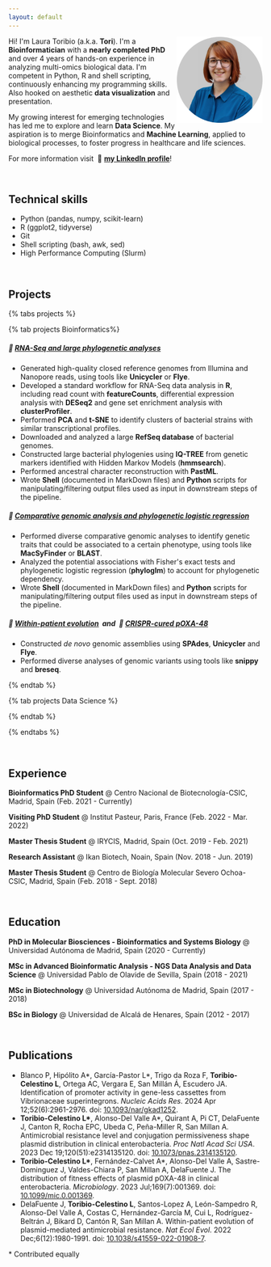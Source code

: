```yaml
---
layout: default
---
```



<img src="/assets/images/profile_photo_circle.png" style="float: right; width: 170px;">

Hi! I'm Laura Toribio (a.k.a. **Tori**). I'm a **Bioinformatician** with a **nearly completed PhD** and over 4 years of hands-on experience in analyzing multi-omics biological data. I'm competent in Python, R and shell scripting, continuously enhancing my programming skills. Also hooked on aesthetic **data visualization** and presentation. 

My growing interest for emerging technologies has led me to explore and learn **Data Science**. My aspiration is to merge Bioinformatics and **Machine Learning**, applied to biological processes, to foster progress in healthcare and life sciences.

For more information visit &nbsp;🔗 [**my LinkedIn profile**](https://www.linkedin.com/in/laura-toribio-celestino/)!

<br>

## Technical skills

* Python (pandas, numpy, scikit-learn)
* R (ggplot2, tidyverse)
* Git
* Shell scripting (bash, awk, sed)
* High Performance Computing (Slurm)

<br>



## Projects

{% tabs projects %}

{% tab projects Bioinformatics%}

##### 🔗 [RNA-Seq and large phylogenetic analyses](https://github.com/LaboraTORIbio/RNA-Seq_enterobacteria_pOXA-48)

* Generated high-quality closed reference genomes from Illumina and Nanopore reads, using tools like **Unicycler** or **Flye**.
* Developed a standard workflow for RNA-Seq data analysis in **R**, including read count with **featureCounts**, differential expression analysis with **DESeq2** and gene set enrichment analysis with **clusterProfiler**.
* Performed **PCA** and **t-SNE** to identify clusters of bacterial strains with similar transcriptional profiles.
* Downloaded and analyzed a large **RefSeq database** of bacterial genomes.
* Constructed large bacterial phylogenies using **IQ-TREE** from genetic markers identified with Hidden Markov Models (**hmmsearch**).
* Performed ancestral character reconstruction with **PastML**.
* Wrote **Shell** (documented in MarkDown files) and **Python** scripts for manipulating/filtering output files used as input in downstream steps of the pipeline.

##### 🔗 [Comparative genomic analysis and phylogenetic logistic regression](https://github.com/LaboraTORIbio/super-sinks)

* Performed diverse comparative genomic analyses to identify genetic traits that could be associated to a certain phenotype, using tools like **MacSyFinder** or **BLAST**.
* Analyzed the potential associations with Fisher's exact tests and phylogenetic logistic regression (**phyloglm**) to account for phylogenetic dependency.
* Wrote **Shell** (documented in MarkDown files) and **Python** scripts for manipulating/filtering output files used as input in downstream steps of the pipeline.

##### 🔗 [Within-patient evolution](https://github.com/LaboraTORIbio/within_patient_evolution) &nbsp;and &nbsp;🔗 [CRISPR-cured pOXA-48](https://github.com/LaboraTORIbio/CRISPR_cured_pOXA-48)

* Constructed *de novo* genomic assemblies using **SPAdes**, **Unicycler** and **Flye**.
* Performed diverse analyses of genomic variants using tools like **snippy** and **breseq**.

{% endtab %}


{% tab projects Data Science %}

{% endtab %}

{% endtabs %}

<br>



## Experience

**Bioinformatics PhD Student** @ Centro Nacional de Biotecnología-CSIC, Madrid, Spain (Feb. 2021 - Currently)

**Visiting PhD Student** @ Institut Pasteur, Paris, France (Feb. 2022 - Mar. 2022)

**Master Thesis Student** @ IRYCIS, Madrid, Spain (Oct. 2019 - Feb. 2021)

**Research Assistant** @ Ikan Biotech, Noain, Spain (Nov. 2018 - Jun. 2019)

**Master Thesis Student** @ Centro de Biología Molecular Severo Ochoa-CSIC, Madrid, Spain (Feb. 2018 - Sept. 2018)

<br>



## Education

**PhD in Molecular Biosciences - Bioinformatics and Systems Biology** @ Universidad Autónoma de Madrid, Spain (2020 - Currently)

**MSc in Advanced Bioinformatic Analysis - NGS Data Analysis and Data Science** @ Universidad Pablo de Olavide de Sevilla, Spain (2018 - 2021)

**MSc in Biotechnology** @ Universidad Autónoma de Madrid, Spain (2017 - 2018)

**BSc in Biology** @ Universidad de Alcalá de Henares, Spain (2012 - 2017)

<br>



## Publications

* Blanco P, Hipólito A\*, García-Pastor L\*, Trigo da Roza F, **Toribio-Celestino L**, Ortega AC, Vergara E, San Millán Á, Escudero JA. Identification of promoter activity in gene-less cassettes from Vibrionaceae superintegrons. *Nucleic Acids Res*. 2024 Apr 12;52(6):2961-2976. doi: [10.1093/nar/gkad1252](https://academic.oup.com/nar/article/52/6/2961/7517494).
* **Toribio-Celestino L\***, Alonso-Del Valle A\*, Quirant A, Pi CT, DelaFuente J, Canton R, Rocha EPC, Ubeda C, Peña-Miller R, San Millan A. Antimicrobial resistance level and conjugation permissiveness shape plasmid distribution in clinical enterobacteria. *Proc Natl Acad Sci USA*. 2023 Dec 19;120(51):e2314135120. doi: [10.1073/pnas.2314135120](https://www.pnas.org/doi/abs/10.1073/pnas.2314135120).
* **Toribio-Celestino L\***, Fernández-Calvet A\*, Alonso-Del Valle A, Sastre-Dominguez J, Valdes-Chiara P, San Millan A, DelaFuente J. The distribution of fitness effects of plasmid pOXA-48 in clinical enterobacteria. *Microbiology*. 2023 Jul;169(7):001369. doi: [10.1099/mic.0.001369](https://www.microbiologyresearch.org/content/journal/micro/10.1099/mic.0.001369).
* DelaFuente J, **Toribio-Celestino L**, Santos-Lopez A, León-Sampedro R, Alonso-Del Valle A, Costas C, Hernández-García M, Cui L, Rodríguez-Beltrán J, Bikard D, Cantón R, San Millan A. Within-patient evolution of plasmid-mediated antimicrobial resistance. *Nat Ecol Evol*. 2022 Dec;6(12):1980-1991. doi: [10.1038/s41559-022-01908-7](https://www.nature.com/articles/s41559-022-01908-7).

\* Contributed equally